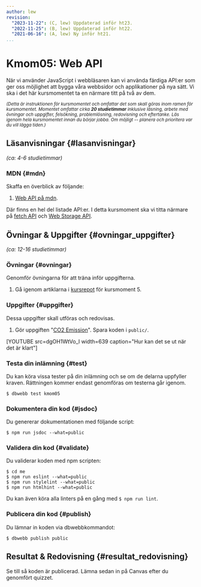 ```yaml
---
author: lew
revision:
  "2023-11-22": (C, lew) Uppdaterad inför ht23.
  "2022-11-25": (B, lew) Uppdaterad inför ht22.
  "2021-06-16": (A, lew) Ny inför ht21.
...
```


# Kmom05: Web API


<!-- [WARNING]
Kursmomentet är under uppdatering och är klart när den här gula rutan är borta.
[/WARNING] -->

När vi använder JavaScript i webbläsaren kan vi använda färdiga API:er som ger oss möjlighet att bygga våra webbsidor och applikationer på nya sätt. Vi ska i det här kursmomentet ta en närmare titt på två av dem.

<!--more-->

<small><i>(Detta är instruktionen för kursmomentet och omfattar det som skall göras inom ramen för kursmomentet. Momentet omfattar cirka **20 studietimmar** inklusive läsning, arbete med övningar och uppgifter, felsökning, problemlösning, redovisning och eftertanke. Läs igenom hela kursmomentet innan du börjar jobba. Om möjligt -- planera och prioritera var du vill lägga tiden.)</i></small>

## Läsanvisningar {#lasanvisningar}

_(ca: 4-6 studietimmar)_

### MDN {#mdn}

Skaffa en överblick av följande:

1. [Web API på mdn](https://developer.mozilla.org/en-US/docs/Web/API).

Där finns en hel del listade API:er. I detta kursmoment ska vi titta närmare på [fetch API](https://developer.mozilla.org/en-US/docs/Web/API/Fetch_API) och [Web Storage API](https://developer.mozilla.org/en-US/docs/Web/API/Web_Storage_API).

## Övningar & Uppgifter {#ovningar_uppgifter}

_(ca: 12-16 studietimmar)_

### Övningar {#ovningar}

Genomför övningarna för att träna inför uppgifterna.

1. Gå igenom artiklarna i [kursrepot](https://github.com/dbwebb-se/js-v2/tree/master/components/05) för kursmoment 5.

### Uppgifter {#uppgifter}

Dessa uppgifter skall utföras och redovisas.

1. Gör uppgiften "[CO2 Emission](https://github.com/dbwebb-se/js-v2/blob/master/components/05/assignment-1.md)". Spara koden i `public/`.


[YOUTUBE src=dgOH1WtVo_I width=639 caption="Hur kan det se ut när det är klart"]

### Testa din inlämning {#test}

Du kan köra vissa tester på din inlämning och se om de delarna uppfyller kraven. Rättningen kommer endast genomföras om testerna går igenom.

```console
$ dbwebb test kmom05
```

### Dokumentera din kod {#jsdoc}

Du genererar dokumentationen med följande script:

```console
$ npm run jsdoc --what=public
```


### Validera din kod {#validate}

Du validerar koden med npm scripten:

```console
$ cd me
$ npm run eslint --what=public
$ npm run stylelint --what=public
$ npm run htmlhint --what=public
```

Du kan även köra alla linters på en gång med `$ npm run lint`.


### Publicera din kod {#publish}

Du lämnar in koden via dbwebbkommandot:

```console
$ dbwebb publish public
```

## Resultat & Redovisning {#resultat_redovisning}

Se till så koden är publicerad. Lämna sedan in på Canvas efter du genomfört quizzet.
